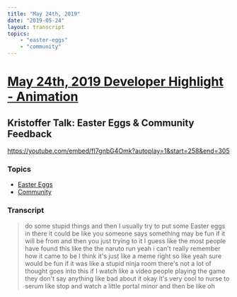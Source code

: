 ```yaml
---
title: "May 24th, 2019"
date: "2019-05-24"
layout: transcript
topics: 
    - "easter-eggs"
    - "community"
---
```

# [May 24th, 2019 Developer Highlight - Animation](../2019-05-24.md)
## Kristoffer Talk: Easter Eggs & Community Feedback
https://youtube.com/embed/fI7gnbG4Omk?autoplay=1&start=258&end=305
### Topics
* [Easter Eggs](../topics/easter-eggs.md)
* [Community](../topics/community.md)

### Transcript

> do some stupid things and then I usually
> try to put some Easter eggs in there it
> could be like you someone says something
> may be fun if it will be from and then
> you just trying to it I guess like the
> most people have found this like the the
> naruto run yeah i can't really remember
> how it came to be I think it's just like
> a meme right so like yeah sure would be
> fun if it was like a stupid ninja room
> there's not a lot of thought goes into
> this if I watch like a video people
> playing the game they don't say anything
> like bad about it okay it's very cool to
> nurse to serum like stop and watch a
> little portal minor and then be like oh
